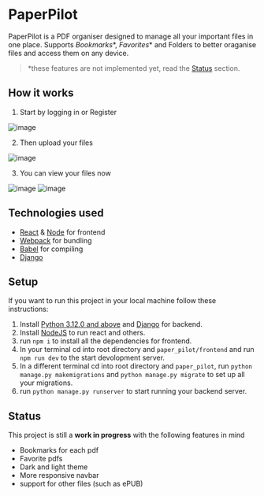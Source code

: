 # PaperPilot
PaperPilot is a PDF organiser designed to manage all your important files in one place. Supports *Bookmarks**, *Favorites** and Folders to better oraganise files and access them on any device.

> *these features are not implemented yet, read the [Status](#Status) section.

## How it works

1. Start by logging in or Register 

![image](https://github.com/Radian6405/PaperPilot/assets/99524343/57c56a4d-5eb3-461c-a6fd-2afa9f1fb811)

2. Then upload your files 

![image](https://github.com/Radian6405/PaperPilot/assets/99524343/760e4d56-d603-4499-bdfd-19fcd6797a9a)

3. You can view your files now

![image](https://github.com/Radian6405/PaperPilot/assets/99524343/8c0cb315-7f84-4604-ac66-33b99afe5d30)
![image](https://github.com/Radian6405/PaperPilot/assets/99524343/85aaadfc-b67f-4f6e-abd4-b014be92ad5f)

## Technologies used
- [React](https://react.dev/) & [Node](https://nodejs.org/en) for frontend
- [Webpack](https://webpack.js.org/) for bundling
- [Babel](https://babeljs.io/) for compiling
- [Django](https://www.djangoproject.com/)

## Setup
If you want to run this project in your local machine follow these instructions:
1. Install [Python 3.12.0 and above](https://www.python.org/downloads/) and [Django](https://www.geeksforgeeks.org/django-introduction-and-installation/) for backend.
2. Install [NodeJS](https://nodejs.org/en/download) to run react and others.
3. run ```npm i``` to install all the dependencies for frontend.
4. In your terminal cd into root directory and ```paper_pilot/frontend``` and run ```npm run dev``` to the start devolopment server.
5. In a different terminal cd into root directory and `paper_pilot`, run ```python manage.py makemigrations``` and ```python manage.py migrate``` to set up all your migrations.
6. run ```python manage.py runserver``` to start running your backend server. 

## Status
This project is still a **work in progress** with the following features in mind
- Bookmarks for each pdf
- Favorite pdfs
- Dark and light theme
- More responsive navbar
- support for other files (such as ePUB)
